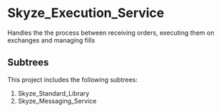 # Skyze_Execution_Service
Handles the the process between receiving orders, executing them on exchanges and managing fills

## Subtrees
This project includes the following subtrees:
 1. Skyze_Standard_Library
 2. Skyze_Messaging_Service
